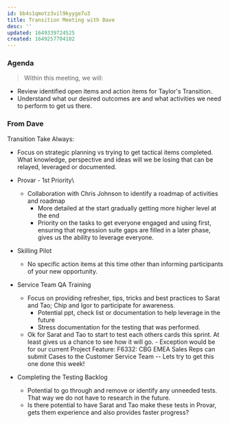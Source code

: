 ```yaml
---
id: bb4s1qmotz3vil9kyyge7u3
title: Transition Meeting with Dave
desc: ''
updated: 1649339724525
created: 1649257704102
---
```


### Agenda
> Within this meeting, we will:  
- Review identified open items and action items for Taylor's Transition.  
- Understand what our desired outcomes are and what activities we need to perform to get us there.

### From Dave
Transition Take Always:

- Focus on strategic planning vs trying to get tactical items completed.  What knowledge, perspective and ideas will we be losing that can be relayed, leveraged or documented.
- Provar - 1st Priority\
    - Collaboration with Chris Johnson to identify a roadmap of activities and roadmap
        - More detailed at the start gradually getting more higher level at the end
        - Priority on the tasks to get everyone engaged and using first, ensuring that regression suite gaps are filled in a later phase, gives us the ability to leverage everyone.
- Skilling Pilot
    - No specific action items at this time other than informing participants of your new opportunity.
- Service Team QA Training
    - Focus on providing refresher, tips, tricks and best practices to Sarat and Tao; Chip and Igor to participate for awareness.
        - Potential ppt, check list or documentation to help leverage in the future
        - Stress documentation for the testing that was performed.
  - Ok for Sarat and Tao to start to test each others cards this sprint.  At least gives us a chance to see how it will go.
        - Exception would be for our current Project Feature:
F6332: CBG EMEA Sales Reps can submit Cases to the Customer Service Team -- Lets try to get this one done this week!

- Completing the Testing Backlog
    - Potential to go through and remove or identify any unneeded tests.  That way we do not have to research in the future.
    - Is there potential to have Sarat and Tao make these tests in Provar, gets them experience and also provides faster progress?
